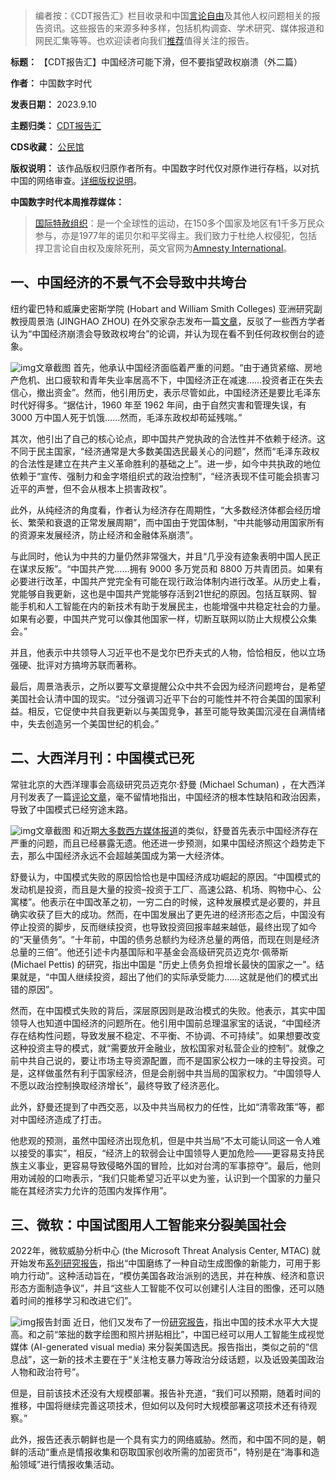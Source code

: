 



> 
> 编者按：《CDT报告汇》栏目收录和中国[言论自由](https://chinadigitaltimes.net/space/言论自由)及其他人权问题相关的报告资讯。这些报告的来源多种多样，包括机构调查、学术研究、媒体报道和网民汇集等等。也欢迎读者向我们[推荐](https://chinadigitaltimes.net/chinese/telegrambot)值得关注的报告。
> 
> 
> 




**标题：** 【CDT报告汇】中国经济可能下滑，但不要指望政权崩溃（外二篇）  

**作者：** 中国数字时代  

**发表日期：** 2023.9.10  

**主题归类：** [CDT报告汇](https://chinadigitaltimes.net/chinese/category/cdt-stories/cdt%E6%8A%A5%E5%91%8A%E6%B1%87)  

**CDS收藏：** [公民馆](https://chinadigitaltimes.net/space/%E5%85%AC%E6%B0%91%E9%A6%86)  

**版权说明：** 该作品版权归原作者所有。中国数字时代仅对原作进行存档，以对抗中国的网络审查。[详细版权说明](https://chinadigitaltimes.net/chinese/copyright)。


**中国数字时代本周推荐媒体：** 



> 
> [国际特赦组织](https://zh.amnesty.org/)：是一个全球性的运动，在150多个国家及地区有1千多万民众参与，亦是1977年的诺贝尔和平奖得主。我们致力于杜绝人权侵犯，包括捍卫言论自由权及废除死刑，英文官网为[Amnesty International](https://www.amnesty.org/en/)。
> 
> 
> 


一、中国经济的不景气不会导致中共垮台
------------------


纽约霍巴特和威廉史密斯学院 (Hobart and William Smith Colleges) 亚洲研究副教授周景浩 (JINGHAO ZHOU) 在外交家杂志发布一篇[文章](https://thediplomat.com/2023/09/chinas-economy-might-be-down-but-dont-expect-regime-collapse/)，反驳了一些西方学者认为“中国经济崩溃会导致政权垮台”的论调，并认为现在看不到任何政权倒台的迹象。


![img](https://chinadigitaltimes.net/chinese/files/2023/09/Chinas-Economy-Might-Be-Down-But-Dont-Expect-Regime-Collapse-–-The_-thediplomat.com_.png)文章截图
首先，他承认中国经济面临着严重的问题。“由于通货紧缩、房地产危机、出口疲软和青年失业率居高不下，中国经济正在减速……投资者正在失去信心，撤出资金”。然而，他引用历史，表示尽管如此，中国经济还是要比毛泽东时代好得多。“据估计，1960 年至 1962 年间，由于自然灾害和管理失误，有 3000 万中国人死于饥饿……然而，毛泽东政权却苟延残喘。”


其次，他引出了自己的核心论点，即中国共产党执政的合法性并不依赖于经济。这不同于民主国家，“经济通常是大多数美国选民最关心的问题”，然而“毛泽东政权的合法性是建立在共产主义革命胜利的基础之上”。进一步，如今中共执政的地位依赖于“宣传、强制力和金字塔组织式的政治控制”，“经济表现不佳可能会损害习近平的声誉，但不会从根本上损害政权”。


此外，从纯经济的角度看，作者认为经济存在周期性，“大多数经济体都会经历增长、繁荣和衰退的正常发展周期”，而中国由于党国体制，“中共能够动用国家所有的资源来发展经济，防止经济和金融体系崩溃”。


与此同时，他认为中共的力量仍然非常强大，并且“几乎没有迹象表明中国人民正在谋求反叛”。“中国共产党……拥有 9000 多万党员和 8800 万共青团员。如果有必要进行改革，中国共产党完全有可能在现行政治体制内进行改革。从历史上看，党能够自我更新，这也是中国共产党能够存活到21世纪的原因。包括互联网、智能手机和人工智能在内的新技术有助于发展民主，也能增强中共稳定社会的力量。如果有必要，中国共产党可以像其他国家一样，切断互联网以防止大规模公众集会。”


并且，他表示中共领导人习近平也不是戈尔巴乔夫式的人物，恰恰相反，他以立场强硬、批评对方搞垮苏联而著称。


最后，周景浩表示，之所以要写文章提醒公众中共不会因为经济问题垮台，是希望美国社会认清中国的现实。“过分强调习近平下台的可能性并不符合美国的国家利益。相反，它促使中共自我更新以与美国竞争，甚至可能导致美国沉浸在自满情绪中，失去创造另一个美国世纪的机会。”


二、大西洋月刊：中国模式已死
--------------


常驻北京的大西洋理事会高级研究员迈克尔·舒曼 (Michael Schuman) ，在大西洋月刊发表了一篇[评论文章](https://www.theatlantic.com/international/archive/2023/09/china-economy-slowdown-xi-jinping/675236/)，毫不留情地指出，中国经济的根本性缺陷和政治因素，导致了中国模式已经穷途末路。


![img](https://chinadigitaltimes.net/chinese/files/2023/09/A-Weaker-China-May-Be-a-More-Dangerous-One-The-Atlantic_-www.theatlantic.com_.png)文章截图
和近期[大多数西方媒体报道](https://chinadigitaltimes.net/chinese/699570.html)的类似，舒曼首先表示中国经济存在严重的问题，而且已经暴露无遗。他还进一步预测，如果中国经济照这个趋势走下去，那么中国经济永远不会超越美国成为第一大经济体。


舒曼认为，中国模式失败的原因恰恰也是中国经济成功崛起的原因。“中国模式的发动机是投资，而且是大量的投资–投资于工厂、高速公路、机场、购物中心、公寓楼”。他表示在中国改革之初，一穷二白的时候，这种发展模式是必要的，并且确实收获了巨大的成功。然而，在中国发展出了更先进的经济形态之后，中国没有停止投资的脚步，反而继续投资，也导致投资回报率越来越低，最终出现了如今的“天量债务”。“十年前，中国的债务总额约为经济总量的两倍，而现在则是经济总量的三倍”。他还引述卡内基国际和平基金会高级研究员迈克尔·佩蒂斯 (Michael Pettis) 的研究，指出中国是 "历史上债务负担增长最快的国家之一"。结果就是，“中国人继续投资，超出了他们的实际承受能力……这就是他们的模式出错的原因”。


然而，在中国模式失败的背后，深层原因则是政治模式的失败。他表示，其实中国领导人也知道中国经济的问题所在。他引用中国前总理温家宝的话说，“中国经济存在结构性问题，导致发展不稳定、不平衡、不协调、不可持续”。如果想要改变这种投资主导的模式，就“需要放开金融业，放松国家对私营企业的控制”。就像之前中共自己说的，要让市场主导资源配置，而不是国家公权力一味的主导投资。可是，这样做虽然有利于国家经济，但是会削弱中共当局的国家权力。“中国领导人不愿以政治控制换取经济增长”，最终导致了经济恶化。


此外，舒曼还提到了中西交恶，以及中共当局权力的任性，比如“清零政策”等，都对中国经济造成了打击。


他悲观的预测，虽然中国经济出现危机，但是中共当局“不太可能认同这一令人难以接受的事实”，相反，“经济上的软弱会让中国领导人更加危险——更容易支持民族主义事业，更容易导致侵略外国的冒险，比如对台湾的军事掠夺”。最后，他则用劝诫般的口吻表示，“我们只能希望习近平以史为鉴，认识到一个国家的力量只能在其经济实力允许的范围内发挥作用”。


三、微软：中国试图用人工智能来分裂美国社会
---------------------


2022年，微软威胁分析中心 (the Microsoft Threat Analysis Center, MTAC) 就开始发布[系列研究报告](https://blogs.microsoft.com/on-the-issues/2023/09/07/digital-threats-cyberattacks-east-asia-china-north-korea/)，指出“中国磨练了一种自动生成图像的新能力，可用于影响力行动”。这种活动旨在，“模仿美国各政治派别的选民，并在种族、经济和意识形态方面制造争议”，并且“这些人工智能不仅可以创建引人注目的图像，还可以随着时间的推移学习和改进它们”。


![img](https://chinadigitaltimes.net/chinese/files/2023/09/Digital-threats-from-East-Asia-increase-in-breadth-and-effectiveness-scaled.jpg)报告封面
近日，他们又发布了一份[研究报告](https://query.prod.cms.rt.microsoft.com/cms/api/am/binary/RW1aFyW)，指出中国的技术水平大大提高。和之前“笨拙的数字绘图和照片拼贴相比”，中国已经可以用人工智能生成视觉媒体 (AI-generated visual media) 来分裂美国选民。报告指出，类似之前的“信息战”，这一新的技术主要在于“关注枪支暴力等政治分歧话题，以及诋毁美国政治人物和政治符号”。


但是，目前该技术还没有大规模部署。报告补充道，“我们可以预期，随着时间的推移，中国将继续完善这项技术，但如何以及何时大规模部署这项技术还有待观察。”


此外，报告还表示朝鲜也是一个具有实力的网络威胁。然而，和中国不同的是，朝鲜的活动“重点是情报收集和窃取国家创收所需的加密货币”，特别是在“海事和造船领域”进行情报收集活动。







